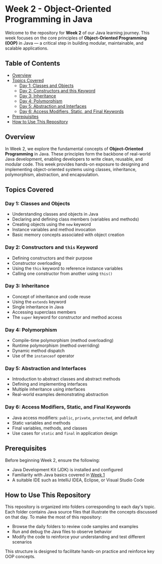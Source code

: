# Week 2 - Object-Oriented Programming in Java

Welcome to the repository for **Week 2** of our Java learning journey. This week focuses on the core principles of **Object-Oriented Programming (OOP)** in Java — a critical step in building modular, maintainable, and scalable applications.

## Table of Contents
- [Overview](#overview)
- [Topics Covered](#topics-covered)
  - [Day 1: Classes and Objects](#day-1-classes-and-objects)
  - [Day 2: Constructors and this Keyword](#day-2-constructors-and-this-keyword)
  - [Day 3: Inheritance](#day-3-inheritance)
  - [Day 4: Polymorphism](#day-4-polymorphism)
  - [Day 5: Abstraction and Interfaces](#day-5-abstraction-and-interfaces)
  - [Day 6: Access Modifiers, Static, and Final Keywords](#day-6-access-modifiers-static-and-final-keywords)
- [Prerequisites](#prerequisites)
- [How to Use This Repository](#how-to-use-this-repository)

## Overview

In Week 2, we explore the fundamental concepts of **Object-Oriented Programming** in Java. These principles form the backbone of real-world Java development, enabling developers to write clean, reusable, and modular code. This week provides hands-on exposure to designing and implementing object-oriented systems using classes, inheritance, polymorphism, abstraction, and encapsulation.

## Topics Covered

### Day 1: Classes and Objects
- Understanding classes and objects in Java
- Declaring and defining class members (variables and methods)
- Creating objects using the `new` keyword
- Instance variables and method invocation
- Basic memory concepts associated with object creation

### Day 2: Constructors and `this` Keyword
- Defining constructors and their purpose
- Constructor overloading
- Using the `this` keyword to reference instance variables
- Calling one constructor from another using `this()`

### Day 3: Inheritance
- Concept of inheritance and code reuse
- Using the `extends` keyword
- Single inheritance in Java
- Accessing superclass members
- The `super` keyword for constructor and method access

### Day 4: Polymorphism
- Compile-time polymorphism (method overloading)
- Runtime polymorphism (method overriding)
- Dynamic method dispatch
- Use of the `instanceof` operator

### Day 5: Abstraction and Interfaces
- Introduction to abstract classes and abstract methods
- Defining and implementing interfaces
- Multiple inheritance using interfaces
- Real-world examples demonstrating abstraction

### Day 6: Access Modifiers, Static, and Final Keywords
- Java access modifiers: `public`, `private`, `protected`, and default
- Static variables and methods
- Final variables, methods, and classes
- Use cases for `static` and `final` in application design

## Prerequisites

Before beginning Week 2, ensure the following:
- Java Development Kit (JDK) is installed and configured
- Familiarity with Java basics covered in [Week 1](https://github.com/Sukesh03/Week-01_Core_Programming)
- A suitable IDE such as IntelliJ IDEA, Eclipse, or Visual Studio Code

## How to Use This Repository

This repository is organized into folders corresponding to each day's topic. Each folder contains Java source files that illustrate the concepts discussed on that day. To make the most of this repository:

- Browse the daily folders to review code samples and examples
- Run and debug the Java files to observe behavior
- Modify the code to reinforce your understanding and test different scenarios

This structure is designed to facilitate hands-on practice and reinforce key OOP concepts.
